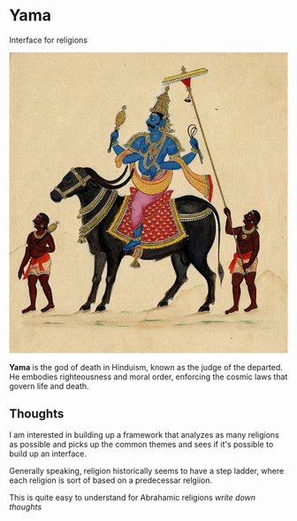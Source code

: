 # Yama
Interface for religions

<p align="center">
  <img src="assets/Yama.jpg" alt="Yama">
</p>

**Yama** is the god of death in Hinduism, known as the judge of the departed. He embodies righteousness and moral order, enforcing the cosmic laws that govern life and death.

## Thoughts

I am interested in building up a framework that analyzes as many religions as possible and picks up the common themes and sees if it's possible to build up an interface. 

Generally speaking, religion historically seems to have a step ladder, where each religion is sort of based on a predecessar relgiion. 

This is quite easy to understand for Abrahamic religions
*write down thoughts*